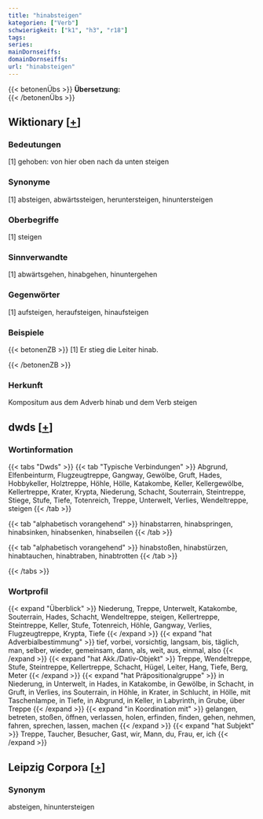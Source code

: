 ```yaml
---
title: "hinabsteigen"
kategorien: ["Verb"]
schwierigkeit: ["k1", "h3", "r18"]
tags:
series:
mainDornseiffs:
domainDornseiffs:
url: "hinabsteigen"
---
```


{{< betonenÜbs >}}
**Übersetzung:**  
{{< /betonenÜbs >}}

## Wiktionary [[+](https://de.wiktionary.org/wiki/hinabsteigen)]

### Bedeutungen
[1] gehoben: von hier oben nach da unten steigen  

### Synonyme
[1] absteigen, abwärtssteigen, heruntersteigen, hinuntersteigen  

### Oberbegriffe
[1] steigen  

### Sinnverwandte
[1] abwärtsgehen, hinabgehen, hinuntergehen  

### Gegenwörter
[1] aufsteigen, heraufsteigen, hinaufsteigen  

### Beispiele
{{< betonenZB >}}
[1] Er stieg die Leiter hinab.  

{{< /betonenZB >}}
### Herkunft
Kompositum aus dem Adverb hinab und dem Verb steigen  



## dwds [[+](https://www.dwds.de/wb/hinabsteigen)]

### Wortinformation
{{< tabs "Dwds" >}}
{{< tab "Typische Verbindungen" >}}
Abgrund, Elfenbeinturm, Flugzeugtreppe, Gangway, Gewölbe, Gruft, Hades, Hobbykeller, Holztreppe, Höhle, Hölle, Katakombe, Keller, Kellergewölbe, Kellertreppe, Krater, Krypta, Niederung, Schacht, Souterrain, Steintreppe, Stiege, Stufe, Tiefe, Totenreich, Treppe, Unterwelt, Verlies, Wendeltreppe, steigen
{{< /tab >}}

{{< tab "alphabetisch vorangehend" >}}
hinabstarren, hinabspringen, hinabsinken, hinabsenken, hinabseilen
{{< /tab >}}

{{< tab "alphabetisch vorangehend" >}}
hinabstoßen, hinabstürzen, hinabtauchen, hinabtraben, hinabtrotten
{{< /tab >}}

{{< /tabs >}}

### Wortprofil
{{< expand "Überblick" >}} Niederung, Treppe, Unterwelt, Katakombe, Souterrain, Hades, Schacht, Wendeltreppe, steigen, Kellertreppe, Steintreppe, Keller, Stufe, Totenreich, Höhle, Gangway, Verlies, Flugzeugtreppe, Krypta, Tiefe {{< /expand >}}
{{< expand "hat Adverbialbestimmung" >}} tief, vorbei, vorsichtig, langsam, bis, täglich, man, selber, wieder, gemeinsam, dann, als, weit, aus, einmal, also {{< /expand >}}
{{< expand "hat Akk./Dativ-Objekt" >}} Treppe, Wendeltreppe, Stufe, Steintreppe, Kellertreppe, Schacht, Hügel, Leiter, Hang, Tiefe, Berg, Meter {{< /expand >}}
{{< expand "hat Präpositionalgruppe" >}} in Niederung, in Unterwelt, in Hades, in Katakombe, in Gewölbe, in Schacht, in Gruft, in Verlies, ins Souterrain, in Höhle, in Krater, in Schlucht, in Hölle, mit Taschenlampe, in Tiefe, in Abgrund, in Keller, in Labyrinth, in Grube, über Treppe {{< /expand >}}
{{< expand "in Koordination mit" >}} gelangen, betreten, stoßen, öffnen, verlassen, holen, erfinden, finden, gehen, nehmen, fahren, sprechen, lassen, machen {{< /expand >}}
{{< expand "hat Subjekt" >}} Treppe, Taucher, Besucher, Gast, wir, Mann, du, Frau, er, ich {{< /expand >}}

## Leipzig Corpora [[+](https://corpora.uni-leipzig.de/en/res?word=hinabsteigen&corpusId=deu_newscrawl-public_2018)]


### Synonym
absteigen, hinuntersteigen

